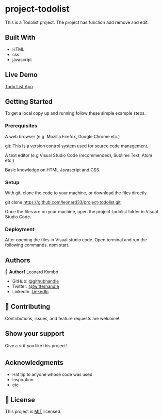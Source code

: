 # project-todolist
 This is a Todolist project. 
 The project has function add remove and edit.
 
## Built With

- HTML
- css
- javascript

## Live Demo 
[Todo List App](https://leonard33.github.io/project-todolist/)


## Getting Started

To get a local copy up and running follow these simple example steps.

### Prerequisites
A web browser (e.g. Mozilla Firefox, Google Chrome etc.)

git: This is a version control system used for source code management.

A text editor (e.g Visual Studio Code (recommended), Sublime Text, Atom etc.)

Basic knowledge on HTML Javascript and CSS.

### Setup
With git, clone the code to your machine, or download the files directly.

git clone https://github.com/leonard33/project-todolist.git

Once the files are on your machine, open the project-todolist folder in Visual Studio Code.

### Deployment
After opening the files in Visual studio code.
Open terminal and run the following commands. npm start.



## Authors

👤 **Author1**
  Leonard Kombo
- GitHub: [@githubhandle](https://github.com/leonard33)
- Twitter: [@twitterhandle](https://twitter.com/leonardkombo1)
- LinkedIn: [LinkedIn](https://linkedin.com/in/leonardkombo)

## 🤝 Contributing

Contributions, issues, and feature requests are welcome!

## Show your support

Give a ⭐️ if you like this project!

## Acknowledgments

- Hat tip to anyone whose code was used
- Inspiration
- etc
## 📝 License

This project is [MIT](./MIT.md) licensed.